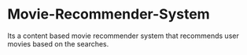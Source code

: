 # Movie-Recommender-System
Its a content based movie recommender system that recommends user movies based on the searches.
